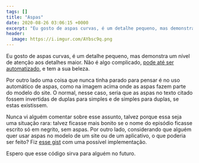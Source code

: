 ```yaml
---
tags: []
title: "Aspas"
date: 2020-08-26 03:06:15 +0000
excerpt: "Eu gosto de aspas curvas, é um detalhe pequeno, mas demonstra um nível de atenção aos detalhes maior...."
header:
  image: https://i.imgur.com/AYbsc9q.png
---
```


Eu gosto de aspas curvas, é um detalhe pequeno, mas demonstra um nível de atenção aos detalhes maior. Não é algo complicado, [pode até ser automatizado](https://github.com/qgustavor/subtitle-word-replacer), e tem a sua beleza.

Por outro lado uma coisa que nunca tinha parado para pensar é no uso automático de aspas, como na imagem acima onde as aspas fazem parte do modelo do site. O normal, nesse caso, seria que as aspas no texto citado fossem invertidas de duplas para simples e de simples para duplas, se estas existissem.

Nunca vi alguém comentar sobre esse assunto, talvez porque essa seja uma situação rara: talvez ficasse mais bonito se o nome do episódio ficasse escrito só em negrito, sem aspas. Por outro lado, considerando que alguém quer usar aspas no modelo de um site ou de um aplicativo, o que poderia ser feito? Fiz [esse gist](https://gist.github.com/qgustavor/9c373ca8719eaacbbe912793f08fdb2d) com uma possível implementação.

Espero que esse código sirva para alguém no futuro.